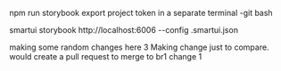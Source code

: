 npm run storybook
export project token in a separate terminal -git bash

smartui storybook http://localhost:6006 --config .smartui.json

making some random changes here
3
Making change just to compare. would create a pull request to merge to br1
change 1
